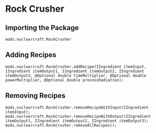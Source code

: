 # Rock Crusher

## Importing the Package
`mods.nuclearcraft.RockCrusher`

## Adding Recipes
```zenscript
mods.nuclearcraft.RockCrusher.addRecipe(IIngredient itemInput, IIngredient itemOutput1, IIngredient itemOutput2, IIngredient itemOutput3, @Optional double timeMultiplier, @Optional double powerMultiplier, @Optional double processRadiation);
```

## Removing Recipes
```zenscript
mods.nuclearcraft.RockCrusher.removeRecipeWithInput(IIngredient itemInput);
mods.nuclearcraft.RockCrusher.removeRecipeWithOutput(IIngredient itemOutput1, IIngredient itemOutput2, IIngredient itemOutput3);
mods.nuclearcraft.RockCrusher.removeAllRecipes();
```